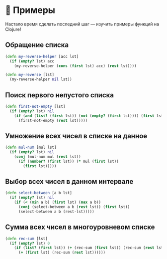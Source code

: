 # :notebook: Примеры

Настало время сделать последний шаг &mdash; изучить примеры функций на Clojure!

## Обращение списка

``` clojure
(defn my-reverse-helper [acc lst]
  (if (empty? lst) acc
    (my-reverse-helper (cons (first lst) acc) (rest lst))))

(defn my-reverse [lst]
  (my-reverse-helper nil lst))
```

## Поиск первого непустого списка

``` clojure
(defn first-not-empty [lst]
  (if (empty? lst) nil
    (if (and (list? (first lst)) (not (empty? (first lst)))) (first lst)
      (first-not-empty (rest lst)))))
```

## Умножение всех чисел в списке на данное

``` clojure
(defn mul-num [mul lst]
  (if (empty? lst) nil
    (conj (mul-num mul (rest lst))
      (if (number? (first lst)) (* mul (first lst))
        (first lst)))))
```

## Выбор всех чисел в данном интервале

``` clojure
(defn select-between [a b lst]
  (if (empty? lst) nil
    (if (< (min a b) (first lst) (max a b))
      (conj (select-between a b (rest lst)) (first lst))
      (select-between a b (rest-lst)))))
```

## Сумма всех чисел в многоуровневом списке

``` clojure
(defn rec-sum [lst]
  (if (empty? lst) 0
    (if (list? (first lst)) (+ (rec-sum (first lst)) (rec-sum (rest lst)))
      (+ (first lst) (rec-sum (rest lst))))))
```
